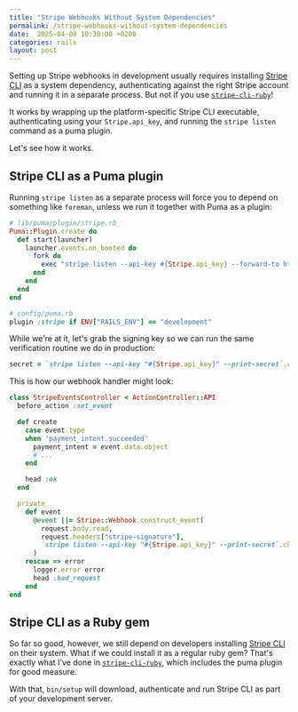 ```yaml
---
title: "Stripe Webhooks Without System Dependencies"
permalink: /stripe-webhooks-without-system-dependencies
date:  2025-04-08 10:30:00 +0200
categories: rails
layout: post
---
```


Setting up Stripe webhooks in development usually requires installing [Stripe CLI](https://docs.stripe.com/stripe-cli) as a system dependency, authenticating against the right Stripe account and running it in a separate process. But not if you use [`stripe-cli-ruby`](https://github.com/zachasme/stripe-cli-ruby)!

It works by wrapping up the platform-specific Stripe CLI executable, authenticating using your `Stripe.api_key`, and running the `stripe listen` command as a puma plugin.

Let's see how it works.

## Stripe CLI as a Puma plugin

Running `stripe listen` as a separate process will force you to depend on something like `foreman`, unless we run it together with Puma as a plugin:

```ruby
# lib/puma/plugin/stripe.rb
Puma::Plugin.create do
  def start(launcher)
    launcher.events.on_booted do
      fork do
        exec "stripe listen --api-key #{Stripe.api_key} --forward-to http://localhost:3000/stripe_event"
      end
    end
  end
end

# config/puma.rb
plugin :stripe if ENV["RAILS_ENV"] == "development"
```

While we're at it, let's grab the signing key so we can run the same verification routine we do in production:

```ruby
secret = `stripe listen --api-key "#{Stripe.api_key}" --print-secret`.chomp
```

This is how our webhook handler might look:

```ruby
class StripeEventsController < ActionController::API
  before_action :set_event

  def create
    case event.type
    when 'payment_intent.succeeded'
      payment_intent = event.data.object
      # ...
    end

    head :ok
  end

  private
    def event
      @event ||= Stripe::Webhook.construct_event(
        request.body.read,
        request.headers["stripe-signature"],
        `stripe listen --api-key "#{Stripe.api_key}" --print-secret`.chomp
      )
    rescue => error
      logger.error error
      head :bad_request
    end
end
```

## Stripe CLI as a Ruby gem

So far so good, however, we still depend on developers installing [Stripe CLI](https://docs.stripe.com/stripe-cli) on their system. What if we could install it as a regular ruby gem? That's exactly what I've done in [`stripe-cli-ruby`](https://github.com/zachasme/stripe-cli-ruby), which includes the puma plugin for good measure.

With that, `bin/setup` will download, authenticate and run Stripe CLI as part of your development server.
